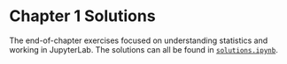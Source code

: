 # Chapter 1 Solutions

The end-of-chapter exercises focused on understanding statistics and working in JupyterLab. The solutions can all be found in [`solutions.ipynb`](./solutions.ipynb).

